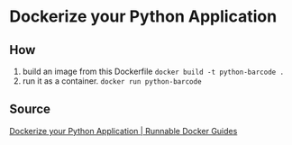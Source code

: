 

# Dockerize your Python Application

## How
1. build an image from this Dockerfile `docker build -t python-barcode .`
2. run it as a container. `docker run python-barcode`

## Source
[Dockerize your Python Application | Runnable Docker Guides](https://runnable.com/docker/python/dockerize-your-python-application)

